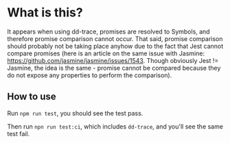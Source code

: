# What is this?

It appears when using dd-trace, promises are resolved to Symbols, and therefore promise comparison cannot occur. That said, promise comparison should probably not be taking place anyhow due to the fact that Jest cannot compare promises (here is an article on the same issue with Jasmine: https://github.com/jasmine/jasmine/issues/1543. Though obviously Jest != Jasmine, the idea is the same - promise cannot be compared because they do not expose any properties to perform the comparison).

## How to use

Run `npm run test`, you should see the test pass.

Then run `npn run test:ci`, which includes `dd-trace`, and you'll see the same test fail.

